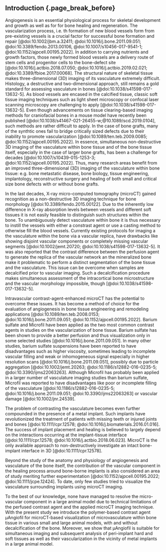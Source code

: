 ## Introduction {.page_break_before}

Angiogenesis is an essential physiological process for skeletal development and growth as well as for for bone healing and regeneration.
The vascularization process, i.e. th formation of new blood vessels form from pre-existing vessels is a crucial factor for successful bone formation and repair [@doi:10.1002/jbm.a.32411; @doi:10.1016/j.bone.2011.09.051; @doi:10.3389/fendo.2013.00106, @doi:10.1007/s10456-017-9541-1; @doi:10.1152/ajpcell.00195.2022].
In addition to carrying nutrients and growth factors, those newly formed blood vessels are a delivery route of stem cells and progenitor cells to the bone-defect site [@doi:10.1016/j.actbio.2018.07.050; @doi:10.1016/j.actbio.2019.02.021; @doi:10.3389/fbioe.2017.00068].
The structural nature of skeletal tissue makes three-dimensional (3D) imaging of its vasculature extremely difficult.
Histology, a destructive and two-dimensional approach, still remains a gold standard for assessing vasculature in bones [@doi:10.1038/s41598-017-13632-5].
As blood vessels are encased in the calcified tissue, classic soft tissue imaging techniques such as light sheet microscopy or confocal laser scanning microscopy are challenging to apply [@doi:10.1038/s41598-017-13632-5].
Even though advancements on tissue clearing-based imaging methods for craniofacial bones in a mouse model have recently been published [@doi:10.1038/s41467-021-26455-w;@10.1089/scd.2019.0104], such methods are rather difficult to apply.
In the case of bone grafts, many of the synthtic ones fail to bridge critically sized defects due to their inability to promote vascularization [@doi:10.1089/ten.teb.2009.0085; @doi:10.1152/ajpcell.00195.2022].
In essence, simultaneous non-destructive 3D imaging of the vasculature within bone tissue and of the bone tissue itself, especially in the case of larger bone grafts, has been a challenge for decades [@doi:10.1007/s10439-015-1253-3; @doi:10.1152/ajpcell.00195.2022].
Thus, many research areas benefit from an improved three-dimensional (3D) imaging of the vasculature within bone tissue: e.g. bone metastatic disease, bone biology, tissue engineering, implantology, reconstructive surgery and healing of both small and critical size bone defects with or without bone grafts.

In the last decades, X-ray micro-computed tomography (microCT) gained recognition as a non-destructive 3D imaging technique for bone morphology [@doi:10.3389/fendo.2015.00122].
Due to the inherently low difference in X-ray absorption levels between vessels and different soft tissues it is not easily feasible to distinguish such structures within the bone.
To unambiguously detect vasculature within bone it is thus necessary to instill the vessels with either a constrast agent or use a casting method to otherwise fill the blood vessels.
Currently existing protocols for imaging a the vasculature within the bone via a vascular replica, have drawbacks like showing disjoint vascular components or completely missing vascular segments [@doi:10.1002/jemt.20720; @doi:10.1038/s41598-017-13632-5].
It was also reported that the contrast difference between the perfusion agent to generate the replica of the vascular network an the mineralized bone make it problematic to perform a distinct segmentation of the bone tissue and the vasculature.
This issue can be overcome when samples are decalcified prior to vascular imaging.
Such a decalcification procedure makes simultaneous assessment of the intracortical bone microstructure and the vascular morphology impossible, though [@doi:10.1038/s41598-017-13632-5].

Intravascular contrast-agent-enhanced microCT has the potential to overcome these issues.
It has become a method of choice for the evaluation of angiogenesis in bone tissue engineering and remodeling applications [@doi:10.1089/ten.teb.2008.0153; @doi:10.1016/j.bone.2011.09.051; @doi:10.1152/ajpcell.00195.2022].
Barium sulfate and Microfil have been applied as the two most common contrast agents in studies on the vascularization of bone tissue.
Barium sulfate has been shown to provide a better perfusion and thus visualization only in some selected studies [@doi:10.1016/j.bone.2011.09.051].
In many other studies, barium sulfate suspensions have been reported to have disadvantages such as higher viscosity, sometimes leading to incomplete vascular filling and weak or inhomogeneous signal especially in higher resolution scans [@doi:10.1016/j.bone.2011.09.051], possibly due to particle aggregation [@doi:10.1002/jemt.20263; @doi:10.1186/s12882-016-0235-5; @doi:10.3390/ijms22063263].
Although Microfil has probably been applied in a larger number of vasculature imaging studies than barium sulfate, Microfil was reported to have disadvantages like poor or incomplete filling of the vasculature [@doi:10.1186/s12882-016-0235-5; @doi:10.1016/j.bone.2011.09.051; @doi:10.3390/ijms22063263] or vascular damage [@doi:10.1002/jnr.24539].

The problem of contrasting the vasculature becomes even further compounded in the presence of a metal implant.
Such implants have revolutionized the treatment of patients with missing teeth or injured joints and bones [@doi:10.1111/cpr.12578; @doi:10.1016/j.biomaterials.2016.01.016].
The success of implant placement and healing is believed to largely depend on the interactions occurring at the implant-tissue interface [@doi:10.1111/cpr.12578; @doi:10.1016/j.actbio.2018.06.023].
MicroCT is the only available approach to non-destructively investigate an intact bone-implant interface in 3D [@doi:10.1111/cpr.12578].

Beyond the study of the anatomy and physiology of angiogenesis and vasculature of the bone itself, the contribution of the vascular component in the healing process around bone-borne implants is also considered an area of study meriting further experimentation [@doi:10.1152/ajpcell.00195.2022; @doi:10.1111/jcpe.12424].
To date, only few studies tried to visualize the vasculature surrounding implants using microCT imaging.
<!---
DO WE HAVE EXAMPLES? ALSO CITE @doi:10.1111/cpr.12578?
--->
To the best of our knowledge, none have managed to resolve the micro-vascular component in a large animal model due to technical limitations of the perfused contrast agent and the applied microCT imaging technique.
With the present study we introduce the polymer-based contrast agent µAngiofil for microCT-based visualization of microvasculature within bone tissue in various small and large animal models, with and without decalcification of the bone.
Moreover, we show that µAngiofil is suitable for simultaneous imaging and subsequent analysis of peri-implant hard and soft tissues as well as their vascularization in the vicinity of metal implants in a large animal model.

